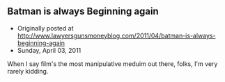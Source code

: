 ## Batman is always Beginning again

 * Originally posted at http://www.lawyersgunsmoneyblog.com/2011/04/batman-is-always-beginning-again
 * Sunday, April 03, 2011

When I say film's the most manipulative meduim out there, folks, I'm very rarely kidding.